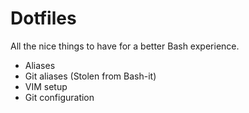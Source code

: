 # Dotfiles

All the nice things to have for a better Bash experience.

* Aliases
* Git aliases (Stolen from Bash-it)
* VIM setup
* Git configuration
